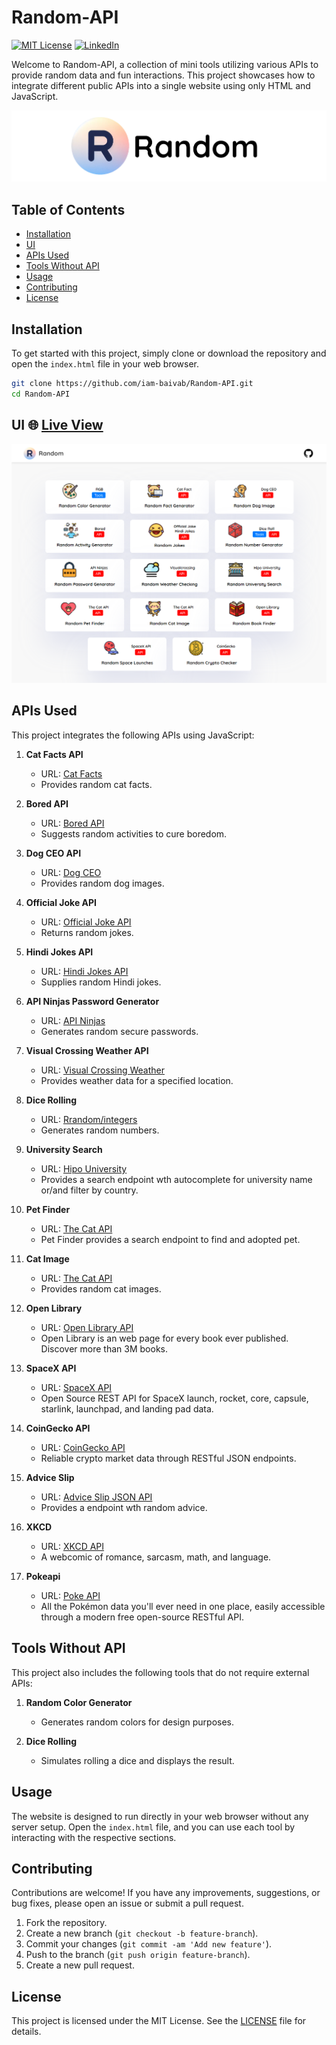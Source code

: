 # Random-API

[![MIT License][license-shield]][license-url]
[![LinkedIn][linkedin-shield]][linkedin-url]

Welcome to Random-API, a collection of mini tools utilizing various APIs to provide random data and fun interactions. This project showcases how to integrate different public APIs into a single website using only HTML and JavaScript.

<img src="assets\readme1.png">

## Table of Contents

- [Installation](#installation)
- [UI](#website-ui)
- [APIs Used](#apis-used)
- [Tools Without API](#tools-without-api)
- [Usage](#usage)
- [Contributing](#contributing)
- [License](#license)

## Installation

To get started with this project, simply clone or download the repository and open the `index.html` file in your web browser.

```bash
git clone https://github.com/iam-baivab/Random-API.git
cd Random-API
```

## UI 🌐 [Live View](https://randomapi.pages.dev/)
<img src="assets\up_readme2.png">

## APIs Used

This project integrates the following APIs using JavaScript:

1. **Cat Facts API**
   - URL: [Cat Facts](https://catfact.ninja/)
   - Provides random cat facts.

2. **Bored API**
   - URL: [Bored API](https://www.boredapi.com/)
   - Suggests random activities to cure boredom.

3. **Dog CEO API**
   - URL: [Dog CEO](https://dog.ceo/dog-api/)
   - Provides random dog images.

4. **Official Joke API**
   - URL: [Official Joke API](https://github.com/15Dkatz/official_joke_api?tab=readme-ov-file)
   - Returns random jokes.

5. **Hindi Jokes API**
   - URL: [Hindi Jokes API](https://hindi-jokes-api.onrender.com/)
   - Supplies random Hindi jokes.

6. **API Ninjas Password Generator**
   - URL: [API Ninjas](https://api-ninjas.com/api/passwordgenerator)
   - Generates random secure passwords.

7. **Visual Crossing Weather API**
   - URL: [Visual Crossing Weather](https://www.visualcrossing.com/)
   - Provides weather data for a specified location.

8. **Dice Rolling**
   - URL: [Rrandom/integers](https://www.random.org/integers/)
   - Generates random numbers.

9. **University Search**
   - URL: [Hipo University](https://github.com/hipo/university-domains-list)
   - Provides a search endpoint wth autocomplete for university name or/and filter by country.

10. **Pet Finder**
      - URL: [The Cat API](https://thecatapi.com/)
      - Pet Finder provides a search endpoint to find and adopted pet.

11. **Cat Image**
      - URL: [The Cat API](https://developers.thecatapi.com/view-account/ylX4blBYT9FaoVd6OhvR?report=bOoHBz-8t)
      - Provides random cat images.

12. **Open Library**
      - URL: [Open Library API](https://openlibrary.org/developers/api)
      - Open Library is an web page for every book ever published. Discover more than 3M books.

13. **SpaceX API**
      - URL: [SpaceX API](https://docs.spacexdata.com/)
      - Open Source REST API for SpaceX launch, rocket, core, capsule, starlink, launchpad, and landing pad data.

14. **CoinGecko API**
      - URL: [CoinGecko API](https://www.coingecko.com/en/api)
      - Reliable crypto market data through RESTful JSON endpoints.

15. **Advice Slip**
      - URL: [Advice Slip JSON API](https://api.adviceslip.com/)
      - Provides a endpoint wth random advice.

16. **XKCD**
      - URL: [XKCD API](https://xkcd.com/)
      - A webcomic of romance, sarcasm, math, and language.

16. **Pokeapi**
      - URL: [Poke API](https://pokeapi.co/docs/v2)
      - All the Pokémon data you'll ever need in one place, easily accessible through a modern free open-source RESTful API.
      
## Tools Without API

This project also includes the following tools that do not require external APIs:

1. **Random Color Generator**
   - Generates random colors for design purposes.

2. **Dice Rolling**
   - Simulates rolling a dice and displays the result.

## Usage

The website is designed to run directly in your web browser without any server setup. Open the `index.html` file, and you can use each tool by interacting with the respective sections.

## Contributing

Contributions are welcome! If you have any improvements, suggestions, or bug fixes, please open an issue or submit a pull request.

1. Fork the repository.
2. Create a new branch (`git checkout -b feature-branch`).
3. Commit your changes (`git commit -am 'Add new feature'`).
4. Push to the branch (`git push origin feature-branch`).
5. Create a new pull request.

## License

This project is licensed under the MIT License. See the [LICENSE](LICENSE) file for details.


[license-shield]: https://img.shields.io/badge/License-MIT-red.svg
[license-url]: https://github.com/iam-baivab/Random-API/blob/main/LICENSE
[linkedin-shield]: https://img.shields.io/badge/-LinkedIn-black.svg?style=flat&logo=linkedin&colorB=blue
[linkedin-url]: https://www.linkedin.com/in/baivabsarkar/
